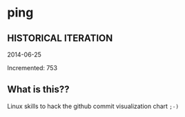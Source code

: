 # ping

## HISTORICAL ITERATION
2014-06-25

Incremented: 753

## What is this?? 
Linux skills to hack the github commit visualization chart `;-)`
